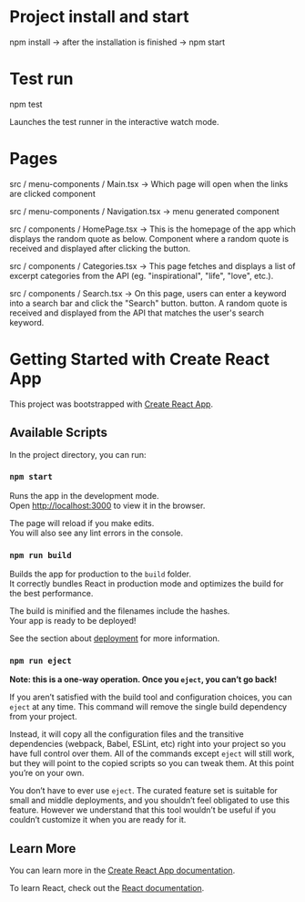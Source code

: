 # Project install and start

npm install -> after the installation is finished -> npm start 

# Test run 

npm test

Launches the test runner in the interactive watch mode.

# Pages 

src / menu-components / Main.tsx -> Which page will open when the links are clicked component

src / menu-components / Navigation.tsx -> menu generated component

src / components / HomePage.tsx -> This is the homepage of the app which displays the random quote as below. Component where a random quote is received and displayed after clicking the button.

src / components / Categories.tsx -> This page fetches and displays a list of excerpt categories from the API (eg.
"inspirational", "life", "love", etc.).

src / components / Search.tsx -> On this page, users can enter a keyword into a search bar and click the "Search" button.
button. A random quote is received and displayed from the API that matches the user's search keyword.



# Getting Started with Create React App

This project was bootstrapped with [Create React App](https://github.com/suleymanaykii/reactstudycase).

## Available Scripts

In the project directory, you can run:

### `npm start`

Runs the app in the development mode.\
Open [http://localhost:3000](http://localhost:3000) to view it in the browser.

The page will reload if you make edits.\
You will also see any lint errors in the console.

### `npm run build`

Builds the app for production to the `build` folder.\
It correctly bundles React in production mode and optimizes the build for the best performance.

The build is minified and the filenames include the hashes.\
Your app is ready to be deployed!

See the section about [deployment](https://facebook.github.io/create-react-app/docs/deployment) for more information.

### `npm run eject`

**Note: this is a one-way operation. Once you `eject`, you can’t go back!**

If you aren’t satisfied with the build tool and configuration choices, you can `eject` at any time. This command will remove the single build dependency from your project.

Instead, it will copy all the configuration files and the transitive dependencies (webpack, Babel, ESLint, etc) right into your project so you have full control over them. All of the commands except `eject` will still work, but they will point to the copied scripts so you can tweak them. At this point you’re on your own.

You don’t have to ever use `eject`. The curated feature set is suitable for small and middle deployments, and you shouldn’t feel obligated to use this feature. However we understand that this tool wouldn’t be useful if you couldn’t customize it when you are ready for it.

## Learn More

You can learn more in the [Create React App documentation](https://facebook.github.io/create-react-app/docs/getting-started).

To learn React, check out the [React documentation](https://reactjs.org/).
